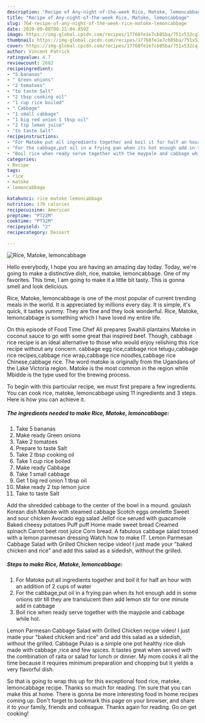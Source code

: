 ```yaml
---
description: "Recipe of Any-night-of-the-week Rice, Matoke, lemoncabbage"
title: "Recipe of Any-night-of-the-week Rice, Matoke, lemoncabbage"
slug: 764-recipe-of-any-night-of-the-week-rice-matoke-lemoncabbage
date: 2020-09-08T00:21:04.859Z
image: https://img-global.cpcdn.com/recipes/17768fe1e7cb85ba/751x532cq70/rice-matoke-lemoncabbage-recipe-main-photo.jpg
thumbnail: https://img-global.cpcdn.com/recipes/17768fe1e7cb85ba/751x532cq70/rice-matoke-lemoncabbage-recipe-main-photo.jpg
cover: https://img-global.cpcdn.com/recipes/17768fe1e7cb85ba/751x532cq70/rice-matoke-lemoncabbage-recipe-main-photo.jpg
author: Vincent Patrick
ratingvalue: 4.7
reviewcount: 2682
recipeingredient:
- "5 bananas"
- " Green onions"
- "2 tomatoes"
- "to taste Salt"
- "2 tbsp cooking oil"
- "1 cup rice boiled"
- " Cabbage"
- "1 small cabbage"
- "1 big red onion 1 tbsp oil"
- "2 tsp lemon juice"
- "to taste Salt"
recipeinstructions:
- "For Matoke put all ingredients together and boil it for half an hour with an addition of 2 cups of water"
- "For the cabbage,put oil in a frying pan when its hot enough add in some onions stir till they are translucent then add lemon stir for one minute add in cabbage"
- "Boil rice when ready serve together with the maypole and cabbage while hot."
categories:
- Recipe
tags:
- rice
- matoke
- lemoncabbage

katakunci: rice matoke lemoncabbage 
nutrition: 170 calories
recipecuisine: American
preptime: "PT22M"
cooktime: "PT32M"
recipeyield: "2"
recipecategory: Dessert

---
```



![Rice, Matoke, lemoncabbage](https://img-global.cpcdn.com/recipes/17768fe1e7cb85ba/751x532cq70/rice-matoke-lemoncabbage-recipe-main-photo.jpg)

Hello everybody, I hope you are having an amazing day today. Today, we're going to make a distinctive dish, rice, matoke, lemoncabbage. One of my favorites. This time, I am going to make it a little bit tasty. This is gonna smell and look delicious.

Rice, Matoke, lemoncabbage is one of the most popular of current trending meals in the world. It is appreciated by millions every day. It is simple, it's quick, it tastes yummy. They are fine and they look wonderful. Rice, Matoke, lemoncabbage is something which I have loved my entire life.

On this episode of Food Time Chef Ali prepares Swahili plantains Matoke in coconut sauce to go with some great thai inspired beef. Though, cabbage rice recipe is an ideal alternative to those who would enjoy relishing this rice recipe without any concern. cabbage egg rice,cabbage rice telugu,cabbage rice recipes,cabbage rice wrap,cabbage rice noodles,cabbage rice Chinese,cabbage rice. The word matoke is originally from the Ugandans of the Lake Victoria region. Matoke is the most common in the region while Mbidde is the type used for the brewing process.


To begin with this particular recipe, we must first prepare a few ingredients. You can cook rice, matoke, lemoncabbage using 11 ingredients and 3 steps. Here is how you can achieve it.

<!--inarticleads1-->

##### The ingredients needed to make Rice, Matoke, lemoncabbage:

1. Take 5 bananas
1. Make ready  Green onions
1. Take 2 tomatoes
1. Prepare to taste Salt
1. Take 2 tbsp cooking oil
1. Take 1 cup rice boiled
1. Make ready  Cabbage
1. Take 1 small cabbage
1. Get 1 big red onion 1 tbsp oil
1. Make ready 2 tsp lemon juice
1. Take to taste Salt


Add the shredded cabbage to the center of the bowl in a mound. goulash Korean dish Matoke with steamed cabbage Scotch eggs omelette Sweet and sour chicken Avocado egg salad Jellof rice serued with guacamole Baked cheesy potatoes Puff puff Home made sweet bread Creamed spinach Carrot beet root juice Corn bread. A fabulous cabbage salad tossed with a lemon parmesan dressing Watch how to make IT. Lemon Parmesan Cabbage Salad with Grilled Chicken recipe video! I just made your &#34;baked chicken and rice&#34; and add this salad as a sidedish, without the grilled. 

<!--inarticleads2-->

##### Steps to make Rice, Matoke, lemoncabbage:

1. For Matoke put all ingredients together and boil it for half an hour with an addition of 2 cups of water
1. For the cabbage,put oil in a frying pan when its hot enough add in some onions stir till they are translucent then add lemon stir for one minute add in cabbage
1. Boil rice when ready serve together with the maypole and cabbage while hot.


Lemon Parmesan Cabbage Salad with Grilled Chicken recipe video! I just made your &#34;baked chicken and rice&#34; and add this salad as a sidedish, without the grilled. Cabbage Pulao is a simple one pot healthy rice dish made with cabbage ,rice and few spices. It tastes great when served with the combination of raita or salad for lunch or dinner. My mom cooks it all the time because it requires minimum preparation and chopping but it yields a very flavorful dish. 

So that is going to wrap this up for this exceptional food rice, matoke, lemoncabbage recipe. Thanks so much for reading. I'm sure that you can make this at home. There is gonna be more interesting food in home recipes coming up. Don't forget to bookmark this page on your browser, and share it to your family, friends and colleague. Thanks again for reading. Go on get cooking!
